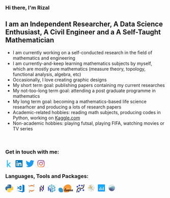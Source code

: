 ### Hi there, I'm Rizal

## I am an Independent Researcher, A Data Science Enthusiast, A Civil Engineer and a A Self-Taught Mathematician

- I am currently working on a self-conducted research in the field of mathematics and engineering
- I am currently-and-keep learning mathematics subjects by myself, which are mostly pure mathematics (measure theory, topology, functional analysis, algebra, etc)
- Occasionally, I love creating graphic designs
- My short term goal: publishing papers containing my current researches
- My not-too-long term goal: attending a post graduate programme in mathematics
- My long term goal: becoming a mathematics-based life science researhcer and producing a lots of research papers
- Academic-related hobbies: reading math subjects, producing codes in Python, working on [Kaggle.com](https://www.kaggle.com/rizalpurnawan/code)
- Non-academic hobbies: playing futsal, playing FIFA, watching movies or TV series

<br>

### Get in touch with me:
[<img align="left" alt="Kaggle" height="22px" src="./img/kaggle-icon.svg" style="padding-right:10px;"/>](https://www.kaggle.com/rizalpurnawan)
[<img align="left" alt="Linkedin" height="22px" src="./img/linkedin-original.svg" style="padding-right:10px;"/>](https://www.linkedin.com/in/rizal-purnawan-xcvm23/)
[<img align="left" alt="Twitter" height="22px" src="./img/twitter.svg" style="padding-right:10px;"/>](https://twitter.com/RizaLP14)
[<img align="left" alt="Instagram" height="22px" src="./img/instagram.svg" style="padding-right:10px;"/>](https://www.instagram.com/rizalpurnawan23/)

<br>

### Languages, Tools and Packages:
[<img align="left" alt="Python" height="25px" src="./img/python-icon.svg" style="padding-right:10px;"/>](https://www.python.org/)
[<img align="left" alt="Visual Studio Code" height="25px" src="./img/vscode.svg" style="padding-right:10px;"/>](https://code.visualstudio.com/)
[<img align="left" alt="Jupyter" height="25px" src="./img/jupyter.svg" style="padding-right:10px;"/>](https://www.python.org/)
[<img align="left" alt="Pandas" height="25px" src="./img/pandas.svg" style="padding-right:10px;"/>](https://pandas.pydata.org/)
[<img align="left" alt="Numpy" height="25px" src="./img/numpy.svg" style="padding-right:10px;"/>](https://numpy.org/)
[<img align="left" alt="Scikit-Learn" height="25px" src="./img/sklearn.svg" style="padding-right:10px;"/>](https://scikit-learn.org/stable/)
[<img align="left" alt="Statsmodels" height="25px" src="./img/statsmodels.svg" style="padding-right:10px;"/>](https://www.statsmodels.org/stable/index.html)
[<img align="left" alt="Matplotlib" height="22px" src="./img/matplotlib.svg" style="padding-right:10px;"/>](https://matplotlib.org/)
[<img align="left" alt="Plotly" height="22px" src="./img/plotly.svg" style="padding-right:10px;"/>](https://plotly.com/)
[<img align="left" alt="Seaborn" height="22px" src="./img/seaborn.svg" style="padding-right:10px;"/>](https://seaborn.pydata.org/)


<!---
rizalpurnawan23/rizalpurnawan23 is a ✨ special ✨ repository because its `README.md` (this file) appears on your GitHub profile.
You can click the Preview link to take a look at your changes.
--->

